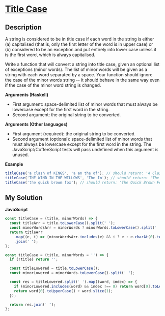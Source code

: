 # [Title Case](https://www.codewars.com/kata/5202ef17a402dd033c000009)

## Description

A string is considered to be in title case if each word in the string is either (a) capitalised (that is, only the first letter of the word is in upper case) or (b) considered to be an exception and put entirely into lower case unless it is the first word, which is always capitalised.

Write a function that will convert a string into title case, given an optional list of exceptions (minor words). The list of minor words will be given as a string with each word separated by a space. Your function should ignore the case of the minor words string -- it should behave in the same way even if the case of the minor word string is changed.

**Arguments (Haskell)**

- First argument: space-delimited list of minor words that must always be lowercase except for the first word in the string.
- Second argument: the original string to be converted.

**Arguments (Other languages)**

- First argument (required): the original string to be converted.
- Second argument (optional): space-delimited list of minor words that must always be lowercase except for the first word in the string. The JavaScript/CoffeeScript tests will pass undefined when this argument is unused.

**Example**

```js
titleCase('a clash of KINGS', 'a an the of'); // should return: 'A Clash of Kings'
titleCase('THE WIND IN THE WILLOWS', 'The In'); // should return: 'The Wind in the Willows'
titleCase('the quick brown fox'); // should return: 'The Quick Brown Fox'
```

## My Solution

**JavaScript**

```js
const titleCase = (title, minorWords) => {
  const titleArr = title.toLowerCase().split(' ');
  const minorWordsArr = minorWords ? minorWords.toLowerCase().split(' ') : [];
  return titleArr
    .map((e, i) => (minorWordsArr.includes(e) && i ? e : e.charAt(0).toUpperCase() + e.slice(1).toLowerCase()))
    .join(' ');
};
```

```js
const titleCase = (title, minorWords = '') => {
  if (!title) return '';

  const titleLowered = title.toLowerCase();
  const minorLowered = minorWords.toLowerCase().split(' ');

  const res = titleLowered.split(' ').map((word, index) => {
    if (minorLowered.includes(word) && index !== 0) return word[0].toLowerCase() + word.slice(1);
    return word[0].toUpperCase() + word.slice(1);
  });

  return res.join(' ');
};
```
